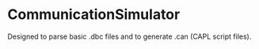 # CommunicationSimulator
Designed to parse basic .dbc files and to generate .can (CAPL script files).
